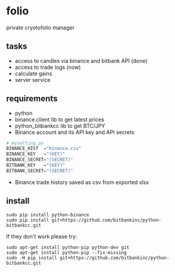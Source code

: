 # folio

private cryotofolio manager

## tasks
* access to candles via binance and bitbank API (done)
* access to trade logs (now)
* calculate gains
* server service

## requirements
* python
* binance.client lib to get latest prices
* python_bitbankcc lib to get BTC/JPY
* Binance account and its API key and API secrets

```py:mysetting.py
# mysetting.py
BINANCE_HIST  ="binance.csv"
BINANCE_KEY   ="(KEY)"
BINANCE_SECRET="(SECRET)"
BITBANK_KEY   ="(KEY)"
BITBANK_SECRET="(SECRET)"
```

* Binance trade history saved as csv from exported xlsx

## install
```bash:
sudo pip install python-binance
sudo pip install git+https://github.com/bitbankinc/python-bitbankcc.git
```

If they don't work please try:
```bash:
sudo apt-get install python-pip python-dev git
sudo apt-get install python-pip --fix-missing
sudo -H pip install git+https://github.com/bitbankinc/python-bitbankcc.git
```
